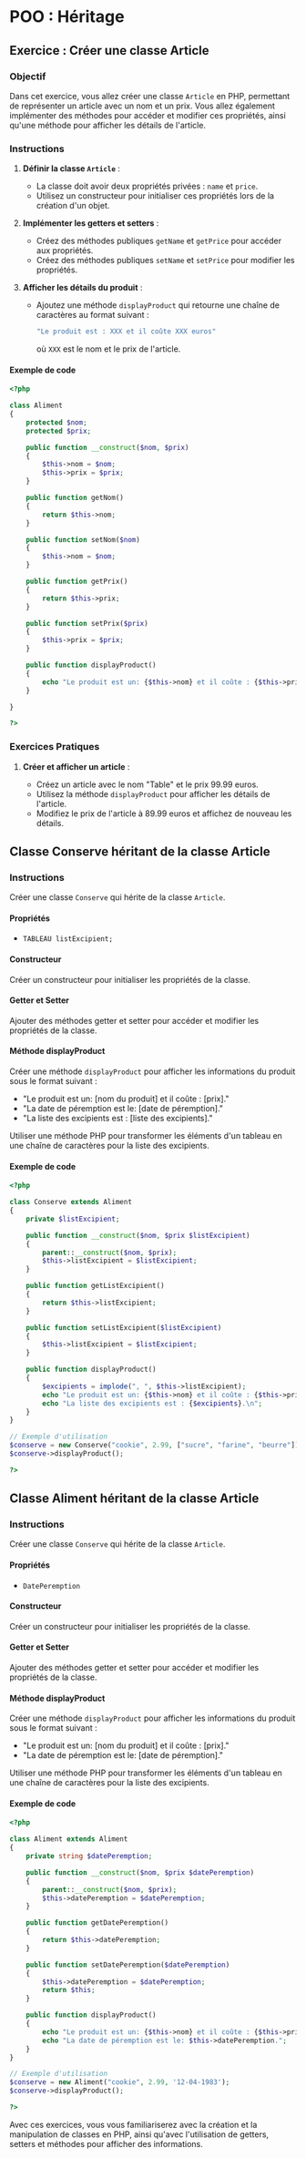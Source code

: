# POO : Héritage

## Exercice : Créer une classe Article

### Objectif

Dans cet exercice, vous allez créer une classe `Article` en PHP, permettant de représenter un article avec un nom et un prix. Vous allez également implémenter des méthodes pour accéder et modifier ces propriétés, ainsi qu'une méthode pour afficher les détails de l'article.

### Instructions

1. **Définir la classe `Article`** :

   - La classe doit avoir deux propriétés privées : `name` et `price`.
   - Utilisez un constructeur pour initialiser ces propriétés lors de la création d'un objet.

2. **Implémenter les getters et setters** :

   - Créez des méthodes publiques `getName` et `getPrice` pour accéder aux propriétés.
   - Créez des méthodes publiques `setName` et `setPrice` pour modifier les propriétés.

3. **Afficher les détails du produit** :
   - Ajoutez une méthode `displayProduct` qui retourne une chaîne de caractères au format suivant :
     ```php
     "Le produit est : XXX et il coûte XXX euros"
     ```
     où `XXX` est le nom et le prix de l'article.

#### Exemple de code

```php
<?php

class Aliment
{
    protected $nom;
    protected $prix;

    public function __construct($nom, $prix)
    {
        $this->nom = $nom;
        $this->prix = $prix;
    }

    public function getNom()
    {
        return $this->nom;
    }

    public function setNom($nom)
    {
        $this->nom = $nom;
    }

    public function getPrix()
    {
        return $this->prix;
    }

    public function setPrix($prix)
    {
        $this->prix = $prix;
    }

    public function displayProduct()
    {
        echo "Le produit est un: {$this->nom} et il coûte : {$this->prix}.\n";
    }

}

?>
```

### Exercices Pratiques

1. **Créer et afficher un article** :

   - Créez un article avec le nom "Table" et le prix 99.99 euros.
   - Utilisez la méthode `displayProduct` pour afficher les détails de l'article.
   - Modifiez le prix de l'article à 89.99 euros et affichez de nouveau les détails.

## Classe Conserve héritant de la classe Article

### Instructions

Créer une classe `Conserve` qui hérite de la classe `Article`.

#### Propriétés

- `TABLEAU listExcipient;`

#### Constructeur

Créer un constructeur pour initialiser les propriétés de la classe.

#### Getter et Setter

Ajouter des méthodes getter et setter pour accéder et modifier les propriétés de la classe.

#### Méthode displayProduct

Créer une méthode `displayProduct` pour afficher les informations du produit sous le format suivant :

- "Le produit est un: [nom du produit] et il coûte : [prix]."
- "La date de péremption est le: [date de péremption]."
- "La liste des excipients est : [liste des excipients]."

Utiliser une méthode PHP pour transformer les éléments d'un tableau en une chaîne de caractères pour la liste des excipients.

#### Exemple de code

```php
<?php

class Conserve extends Aliment
{
    private $listExcipient;

    public function __construct($nom, $prix $listExcipient)
    {
        parent::__construct($nom, $prix);
        $this->listExcipient = $listExcipient;
    }

    public function getListExcipient()
    {
        return $this->listExcipient;
    }

    public function setListExcipient($listExcipient)
    {
        $this->listExcipient = $listExcipient;
    }

    public function displayProduct()
    {
        $excipients = implode(", ", $this->listExcipient);
        echo "Le produit est un: {$this->nom} et il coûte : {$this->prix}.\n";
        echo "La liste des excipients est : {$excipients}.\n";
    }
}

// Exemple d'utilisation
$conserve = new Conserve("cookie", 2.99, ["sucre", "farine", "beurre"]);
$conserve->displayProduct();

?>
```

## Classe Aliment héritant de la classe Article

### Instructions

Créer une classe `Conserve` qui hérite de la classe `Article`.

#### Propriétés

- `DatePeremption`

#### Constructeur

Créer un constructeur pour initialiser les propriétés de la classe.

#### Getter et Setter

Ajouter des méthodes getter et setter pour accéder et modifier les propriétés de la classe.

#### Méthode displayProduct

Créer une méthode `displayProduct` pour afficher les informations du produit sous le format suivant :

- "Le produit est un: [nom du produit] et il coûte : [prix]."
- "La date de péremption est le: [date de péremption]."

Utiliser une méthode PHP pour transformer les éléments d'un tableau en une chaîne de caractères pour la liste des excipients.

#### Exemple de code

```php
<?php

class Aliment extends Aliment
{
    private string $datePeremption;

    public function __construct($nom, $prix $datePeremption)
    {
        parent::__construct($nom, $prix);
        $this->datePeremption = $datePeremption;
    }

    public function getDatePeremption()
    {
        return $this->datePeremption;
    }

    public function setDatePeremption($datePeremption)
    {
        $this->datePeremption = $datePeremption;
        return $this;
    }

    public function displayProduct()
    {
        echo "Le produit est un: {$this->nom} et il coûte : {$this->prix}.\n";
        echo "La date de péremption est le: $this->datePeremption.";
    }
}

// Exemple d'utilisation
$conserve = new Aliment("cookie", 2.99, '12-04-1983');
$conserve->displayProduct();

?>
```

Avec ces exercices, vous vous familiariserez avec la création et la manipulation de classes en PHP, ainsi qu'avec l'utilisation de getters, setters et méthodes pour afficher des informations.
